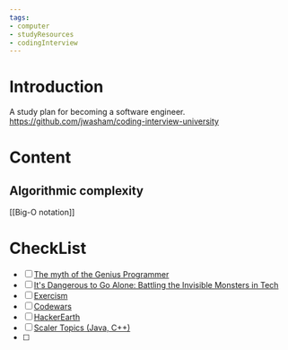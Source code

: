 ```yaml
---
tags:
- computer
- studyResources 
- codingInterview
---
```

# Introduction
A study plan for becoming a software engineer.
https://github.com/jwasham/coding-interview-university
# Content
## Algorithmic complexity 
[[Big-O notation]]

# CheckList
- [ ]   [The myth of the Genius Programmer](https://www.youtube.com/watch?v=0SARbwvhupQ)
- [ ]   [It's Dangerous to Go Alone: Battling the Invisible Monsters in Tech](https://www.youtube.com/watch?v=1i8ylq4j_EY)
- [ ] [Exercism](https://exercism.org/tracks)
- [ ]   [Codewars](http://www.codewars.com/)
- [ ]   [HackerEarth](https://www.hackerearth.com/for-developers/)
- [ ]   [Scaler Topics (Java, C++)](https://www.scaler.com/topics/)
- [ ] 
